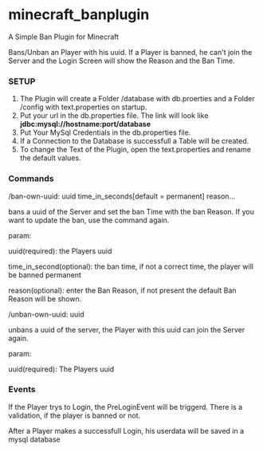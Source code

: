 # minecraft_banplugin
A Simple Ban Plugin for Minecraft

Bans/Unban an Player with his uuid.
If a Player is banned, he can't join the Server and the Login Screen will show the Reason and the Ban Time.

### SETUP

1. The Plugin will create a Folder /database with db.proerties and a Folder /config with text.properties on startup.
2. Put your url in the db.properties file. The link will look like **jdbc:mysql://hostname:port/database**
3. Put Your MySql Credentials in the db.properties file. 
4. If a Connection to the Database is successfull a Table will be created.
5. To change the Text of the Plugin, open the text.properties and rename the default values.

### Commands
/ban-own-uuid: uuid time_in_seconds[default = permanent] reason...

bans a uuid of the Server and set the ban Time with the ban Reason.
If you want to update the ban, use the command again.

param:

uuid(required): the Players uuid

time_in_second(optional): the ban time, if not a correct time, the player will be banned permanent

reason(optional): enter the Ban Reason, if not present the default Ban Reason will be shown.

/unban-own-uuid: uuid

unbans a uuid of the server, the Player with this uuid can join the Server again.

param:

uuid(required): The Players uuid

### Events

If the Player trys to Login, the PreLoginEvent will be triggerd. There is a validation, if the player is banned or not.

After a Player makes a successfull Login, his userdata will be saved in a mysql database

